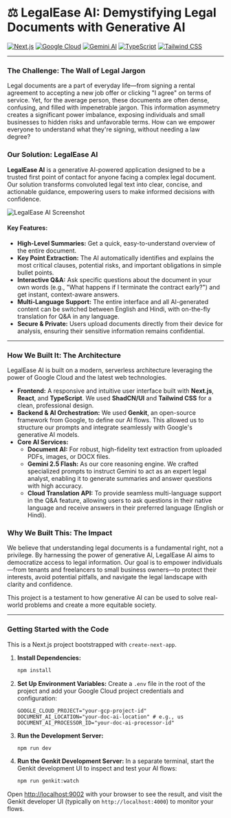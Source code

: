 # ⚖️ LegalEase AI: Demystifying Legal Documents with Generative AI

[![Next.js](https://img.shields.io/badge/Next.js-000000?style=for-the-badge&logo=nextdotjs&logoColor=white)](https://nextjs.org/)
[![Google Cloud](https://img.shields.io/badge/Google_Cloud-4285F4?style=for-the-badge&logo=google-cloud&logoColor=white)](https://cloud.google.com/)
[![Gemini AI](https://img.shields.io/badge/Gemini_AI-8E44AD?style=for-the-badge&logo=google-gemini&logoColor=white)](https://deepmind.google/technologies/gemini/)
[![TypeScript](https://img.shields.io/badge/TypeScript-3178C6?style=for-the-badge&logo=typescript&logoColor=white)](https://www.typescriptlang.org/)
[![Tailwind CSS](https://img.shields.io/badge/Tailwind_CSS-38B2AC?style=for-the-badge&logo=tailwind-css&logoColor=white)](https://tailwindcss.com/)

---

### **The Challenge: The Wall of Legal Jargon**

Legal documents are a part of everyday life—from signing a rental agreement to accepting a new job offer or clicking "I agree" on terms of service. Yet, for the average person, these documents are often dense, confusing, and filled with impenetrable jargon. This information asymmetry creates a significant power imbalance, exposing individuals and small businesses to hidden risks and unfavorable terms. How can we empower everyone to understand what they're signing, without needing a law degree?

### **Our Solution: LegalEase AI**

**LegalEase AI** is a generative AI-powered application designed to be a trusted first point of contact for anyone facing a complex legal document. Our solution transforms convoluted legal text into clear, concise, and actionable guidance, empowering users to make informed decisions with confidence.

![LegalEase AI Screenshot](https://storage.googleapis.com/proudcity/mebanenc/uploads/2019/04/legal-document.jpg)


#### **Key Features:**

*   **High-Level Summaries:** Get a quick, easy-to-understand overview of the entire document.
*   **Key Point Extraction:** The AI automatically identifies and explains the most critical clauses, potential risks, and important obligations in simple bullet points.
*   **Interactive Q&A:** Ask specific questions about the document in your own words (e.g., "What happens if I terminate the contract early?") and get instant, context-aware answers.
*   **Multi-Language Support:** The entire interface and all AI-generated content can be switched between English and Hindi, with on-the-fly translation for Q&A in any language.
*   **Secure & Private:** Users upload documents directly from their device for analysis, ensuring their sensitive information remains confidential.

---

### **How We Built It: The Architecture**

LegalEase AI is built on a modern, serverless architecture leveraging the power of Google Cloud and the latest web technologies.

*   **Frontend:** A responsive and intuitive user interface built with **Next.js**, **React**, and **TypeScript**. We used **ShadCN/UI** and **Tailwind CSS** for a clean, professional design.
*   **Backend & AI Orchestration:** We used **Genkit**, an open-source framework from Google, to define our AI flows. This allowed us to structure our prompts and integrate seamlessly with Google's generative AI models.
*   **Core AI Services:**
    *   **Document AI:** For robust, high-fidelity text extraction from uploaded PDFs, images, or DOCX files.
    *   **Gemini 2.5 Flash:** As our core reasoning engine. We crafted specialized prompts to instruct Gemini to act as an expert legal analyst, enabling it to generate summaries and answer questions with high accuracy.
    *   **Cloud Translation API:** To provide seamless multi-language support in the Q&A feature, allowing users to ask questions in their native language and receive answers in their preferred language (English or Hindi).

### **Why We Built This: The Impact**

We believe that understanding legal documents is a fundamental right, not a privilege. By harnessing the power of generative AI, LegalEase AI aims to democratize access to legal information. Our goal is to empower individuals—from tenants and freelancers to small business owners—to protect their interests, avoid potential pitfalls, and navigate the legal landscape with clarity and confidence.

This project is a testament to how generative AI can be used to solve real-world problems and create a more equitable society.

---

### **Getting Started with the Code**

This is a Next.js project bootstrapped with `create-next-app`.

1.  **Install Dependencies:**
    ```bash
    npm install
    ```

2.  **Set Up Environment Variables:**
    Create a `.env` file in the root of the project and add your Google Cloud project credentials and configuration:
    ```
    GOOGLE_CLOUD_PROJECT="your-gcp-project-id"
    DOCUMENT_AI_LOCATION="your-doc-ai-location" # e.g., us
    DOCUMENT_AI_PROCESSOR_ID="your-doc-ai-processor-id"
    ```

3.  **Run the Development Server:**
    ```bash
    npm run dev
    ```

4.  **Run the Genkit Development Server:**
    In a separate terminal, start the Genkit development UI to inspect and test your AI flows:
    ```bash
    npm run genkit:watch
    ```

Open [http://localhost:9002](http://localhost:9002) with your browser to see the result, and visit the Genkit developer UI (typically on `http://localhost:4000`) to monitor your flows.
